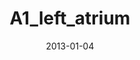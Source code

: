 ---
title: A1_left_atrium
image: https://www.cycif.org/assets/img/rashid-2019-heart/A1_left_atrium.jpg
date: '2013-01-04'
minerva_link: https://www.cycif.org/data/rashid-2019-heart/osd-A1_left_atrium.html
info_link: https://www.cycif.org/data/rashid-2019-heart/index.html
show_page_link: false
tags:
    - narrated
    - heart
---